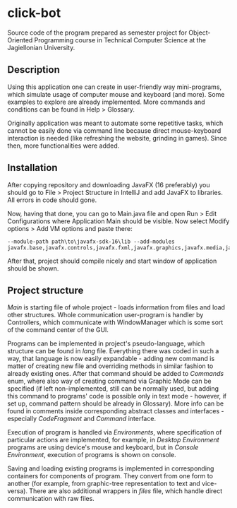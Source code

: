 # click-bot

Source code of the program prepared as semester project for Object-Oriented Programming course in Technical Computer
Science at the Jagiellonian University.

## Description

Using this application one can create in user-friendly way mini-programs, which
simulate usage of computer mouse and keyboard (and more). Some examples to explore are already implemented.
More commands and conditions can be found in Help > Glossary.

Originally application was meant to automate some repetitive tasks, which cannot
be easily done via command line because direct mouse-keyboard interaction is needed
(like refreshing the website, grinding in games). Since then, more functionalities were added.

## Installation

After copying repository and downloading JavaFX (16 preferably) you
should go to File > Project Structure in IntelliJ and add JavaFX to libraries.
All errors in code should gone.

Now, having that done, you can go to Main.java file and open Run > Edit Configurations
where Application Main should be visible. Now select Modify options > Add VM options
and paste there:
```
--module-path path\to\javafx-sdk-16\lib --add-modules javafx.base,javafx.controls,javafx.fxml,javafx.graphics,javafx.media,javafx.swing,javafx.web
```

After that, project should compile nicely and start window of application should be shown.

## Project structure

_Main_ is starting file of whole project - loads information from files and load other structures.
Whole communication user-program is handler by Controllers, which communicate 
with WindowManager which is some sort of the command center of the GUI.

Programs can be implemented in project's pseudo-language, which structure can be found in
_lang_ file. Everything there was coded in such a way, that language is now easily expandable - adding new command
is matter of creating new file and overriding methods in similar fashion to already existing ones.
After that command should be added to _Commands_ enum, where also way of creating command via Graphic Mode can be specified
(if left non-implemented, still can be normally used, but adding this command 
to programs' code is possible only in text mode - however, if set up, command pattern should be already in Glossary).
More info can be found in comments inside corresponding abstract classes and interfaces - especially _CodeFragment_ and _Command_ interface.

Execution of program is handled via _Environments_, where specification of particular actions are implemented, for
example, in _Desktop Environment_ programs are using device's mouse and keyboard, but in _Console Environment_,
execution of programs is shown on console.

Saving and loading existing programs is implemented in corresponding containers for components of program.
They convert from one form to another (for example, from graphic-tree representation to text and vice-versa).
There are also additional wrappers in _files_ file, which handle direct communication with raw files.
